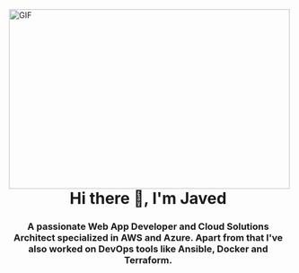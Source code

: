 
<img align="right" alt="GIF" src="https://raw.githubusercontent.com/urbanisierung/urbanisierung/master/that-was-more-work-than-i-thought.svg?raw=true" width="500" height="320" />

<h1 align="center">Hi there 👋, I'm Javed</h1>
<h3 align="center">A passionate Web App Developer and Cloud Solutions Architect specialized in AWS and Azure. Apart from that I've also worked on DevOps tools like Ansible, Docker and Terraform.</h3>
